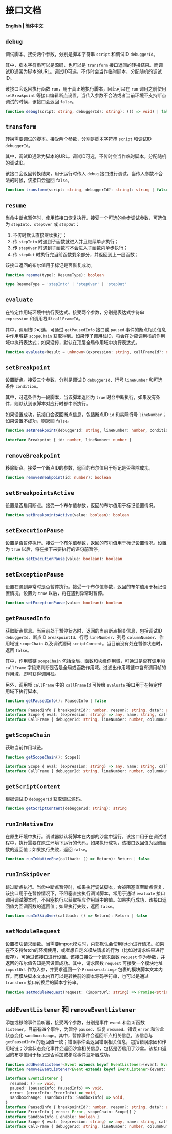 # 接口文档

**[English](./API.md) | 简体中文**

## `debug`

调试脚本。接受两个参数，分别是脚本字符串 `script` 和调试ID `debuggerId`。

其中，脚本字符串可以是源码，也可以是 `transform` 接口返回的转换结果。而调试ID通常为脚本的URL。调试ID可选，不传时会当作临时脚本，分配随机的调试ID。

该接口会返回执行函数 `run`，用于真正地执行脚本，因此可以在 `run` 调用之前使用 `setBreakpoint` 等接口编辑断点设置。当传入参数不合法或者当前环境不支持断点调试的时候，该接口会返回 `false`。

```ts
function debug(script: string, debuggerId?: string): (() => void) | false
```

## `transform`

转换需要调试的脚本。接受两个参数，分别是脚本字符串 `script` 和调试ID `debuggerId`。

其中，调试ID通常为脚本的URL。调试ID可选，不传时会当作临时脚本，分配随机的调试ID。

该接口会返回转换结果，用于运行时传入 `debug` 接口进行调试。当传入参数不合法的时候，该接口会返回 `false`。

```ts
function transform(script: string, debuggerId?: string): string | false
```

## `resume`

当命中断点暂停时，使用该接口恢复执行。接受一个可选的单步调试参数，可选值为 `stepInto`、`stepOver` 或 `stepOut`：

1. 不传时默认直接继续执行；
2. 传 `stepInto` 时遇到子函数就进入并且继续单步执行；
3. 传 `stepOver` 时遇到子函数时不会进入子函数内单步执行；
4. 传 `stepOut` 时执行完当前函数剩余部分，并返回到上一层函数；

该接口返回的布尔值用于标记是否恢复成功。

```ts
function resume(type?: ResumeType): boolean

type ResumeType = 'stepInto' | 'stepOver' | 'stepOut'
```

## `evaluate`

在特定作用域环境中执行表达式。接受两个参数，分别是表达式字符串 `expression` 和调用栈ID `callFrameId`。

其中，调用栈ID可选，可通过 `getPausedInfo` 接口或 `paused` 事件的断点相关信息中作用域链 `scopeChain` 获取得到。如果传了调用栈ID，将会在对应调用栈的作用域中执行表达式；如果没传，默认在顶层全局作用域中执行表达式。

```ts
function evaluate<Result = unknown>(expression: string, callFrameId?: number): Result | false
```

## `setBreakpoint`

设置断点。接受三个参数，分别是调试ID `debuggerId`、行号 `lineNumber` 和可选条件 `condition`。

其中，可选条件为一段脚本，当该脚本返回为 `true` 时会中断执行，如果没有条件，则默认到该脚本对应行时都中断执行。

如果设置成功，该接口会返回断点信息，包括断点ID `id` 和实际行号 `lineNumber`；如果设置不成功，则返回 `false`。

```ts
function setBreakpoint(debuggerId: string, lineNumber: number, condition?: string): Breakpoint | false

interface Breakpoint { id: number, lineNumber: number }
```

## `removeBreakpoint`

移除断点。接受一个断点ID的参数，返回的布尔值用于标记是否移除成功。

```ts
function removeBreakpoint(id: number): boolean
```

## `setBreakpointsActive`

设置是否启用断点。接受一个布尔值参数，返回的布尔值用于标记设置情况。

```ts
function setBreakpointsActive(value: boolean): boolean
```

## `setExecutionPause`

设置是否暂停执行。接受一个布尔值参数，返回的布尔值用于标记设置情况。设置为 `true` 以后，将在接下来要执行的语句前暂停。

```ts
function setExecutionPause(value: boolean): boolean
```

## `setExceptionPause`

设置在遇到异常时是否暂停执行。接受一个布尔值参数，返回的布尔值用于标记设置情况。设置为 `true` 以后，将在遇到异常时暂停。

```ts
function setExceptionPause(value: boolean): boolean
```

## `getPausedInfo`

获取断点信息。当目前处于暂停状态时，返回的当前断点相关信息，包括调试ID `debuggerId`、断点ID `breakpointId`、行号 `lineNumber`、列号 `columnNumber`、作用域链 `scopeChain` 以及调试源码 `scriptContent`。当目前没有处在暂停状态时，返回 `false`。

其中，作用域链 `scopeChain` 包括全局、函数和块级作用域，可通过是否有调用帧 `callFrame` 字段来判断是否是全局或函数作用域。过滤出作用域链中含有调用帧的作用域，即可获得调用栈。

另外，调用帧 `callFrame` 中的 `callFrameId` 可传给 `evaluate` 接口用于在特定作用域下执行脚本。

```ts
function getPausedInfo(): PausedInfo | false

interface PausedInfo { breakpointId?: number, reason?: string, data?: any, debuggerId: string, lineNumber: number, columnNumber: number, scopeChain: Scope[], scriptContent: string }
interface Scope { eval: (expression: string) => any, name: string, callFrameId: number, callFrame?: CallFrame }
interface CallFrame { debuggerId: string, lineNumber: number, columnNumber: number }
```

## `getScopeChain`

获取当前作用域链。

```ts
function getScopeChain(): Scope[]

interface Scope { eval: (expression: string) => any, name: string, callFrameId: number, callFrame?: CallFrame }
interface CallFrame { debuggerId: string, lineNumber: number, columnNumber: number }
```

## `getScriptContent`

根据调试ID `debuggerId` 获取调试源码。

```ts
function getScriptContent(debuggerId: string): string
```

## `runInNativeEnv`

在原生环境中执行。调试器默认将脚本在内部的沙盒中运行，该接口用于在调试过程中，执行需要在原生环境下运行的代码。如果执行成功，该接口返回值为回调函数的返回值；如果执行失败，返回 `false`。

```ts
function runInNativeEnv(callback: () => Return): Return | false
```

## `runInSkipOver`

跳过断点执行。当命中断点暂停时，如果执行调试脚本，会被阻塞直至断点恢复，该接口用于在暂停情况下，不阻塞直接执行调试脚本，常用于通过 `evaluate` 接口调用调试脚本时，不阻塞执行以获取相应作用域中的值。如果执行成功，该接口返回值为回调函数的返回值；如果执行失败，返回 `false`。

```ts
function runInSkipOver(callback: () => Return): Return | false
```

## `setModuleRequest`

设置模块请求函数。当需要import模块时，内部默认会使用fetch进行请求。如果在不支持fetch的环境使用，或者想自定义模块请求的行为（比如对请求结果进行缓存），可通过该接口进行设置。该接口接受一个请求函数 `request` 作为参数，并返回的布尔值告知是否设置成功。其中，请求函数 `request` 可接受一个模块地址 `importUrl` 作为入参，并要求返回一个 `Promise<string>` 包裹的模块脚本文本内容。而模块脚本文本内容可以是转换前的脚本源码字符串，也可以是通过 `transform` 接口转换后的脚本字符串。

```ts
function setModuleRequest(request: (importUrl: string) => Promise<string>): boolean
```

## `addEventListener` 和 `removeEventListener`

添加或移除事件监听器，接受两个参数，分别是事件 `event` 和监听函数 `listener`。目前有四个事件，为暂停 `paused`、恢复 `resumed`、错误 `error` 和沙盒状态变化 `sandboxchange`。其中，暂停事件会返回断点相关信息，该信息与 `getPausedInfo` 的返回值一致；错误事件会返回错误相关信息，包括错误原因和作用域链；沙盒状态变化事件会返回沙盒相关信息，包括是否启用了沙盒。该接口返回的布尔值用于标记是否添加或移除事件监听器成功。

```ts
function addEventListener<Event extends keyof EventListener>(event: Event, listener: EventListener[Event]): boolean
function removeEventListener<Event extends keyof EventListener>(event: Event, listener: EventListener[Event]): boolean

interface EventListener {
  resumed: () => void,
  paused: (pausedInfo: PausedInfo) => void,
  error: (errorInfo: ErrorInfo) => void,
  sandboxchange: (sandboxInfo: SandboxInfo) => void,
}
interface PausedInfo { breakpointId?: number, reason?: string, data?: any, debuggerId: string, lineNumber: number, columnNumber: number, scopeChain: Scope[], scriptContent: string }
interface ErrorInfo { error: Error, scopeChain: Scope[] }
interface SandboxInfo { enable: boolean }
interface Scope { eval: (expression: string) => any, name: string, callFrameId: number, callFrame?: CallFrame }
interface CallFrame { debuggerId: string, lineNumber: number, columnNumber: number }
```
